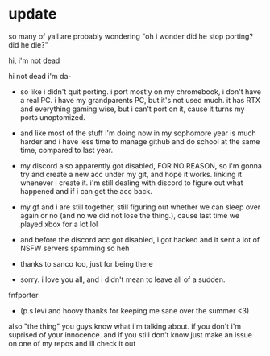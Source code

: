# update
so many of yall are probably wondering "oh i wonder did he stop porting? did he die?"

hi, i'm not dead 



hi not dead i'm da-

-   so like i didn't quit porting. i port mostly on my chromebook, i don't have a real PC. i have my grandparents PC, but it's not used much. it has RTX and everything gaming wise, but i can't port on it, cause it turns my ports unoptomized. 


- and like most of the stuff i'm doing now in my sophomore year is much harder and i have less time to manage github and do school at the same time, compared to last year.


- my discord also apparently got disabled, FOR NO REASON, so i'm gonna try and create a new acc under my git, and hope it works. linking it whenever i create it. i'm still dealing with discord to figure out what happened and if i can get the acc back.


- my gf and i are still together, still figuring out whether we can sleep over again or no (and no we did not lose the thing.), cause last time we played xbox for a lot lol


- and before the discord acc got disabled, i got hacked and it sent a lot of NSFW servers spamming so heh


- thanks to sanco too, just for being there

- sorry. i love you all, and i didn't mean to leave all of a sudden.


fnfporter






- (p.s levi and hoovy thanks for keeping me sane over the summer <3)


also "the thing" you guys know what i'm talking about. if you don't i'm suprised of your innocence. and if you still don't know just make an issue on one of my repos and ill check it out
